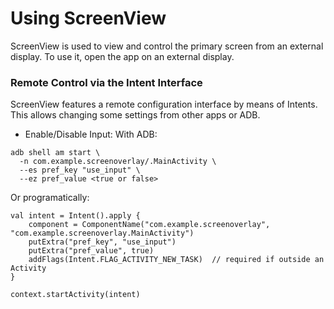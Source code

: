 # Using ScreenView
ScreenView is used to view and control the primary screen from an external display. 
To use it, open the app on an external display.

### Remote Control via the Intent Interface

ScreenView features a remote configuration interface by means of Intents. This allows changing some settings from other apps or ADB.  
- Enable/Disable Input:
With ADB:
```
adb shell am start \
  -n com.example.screenoverlay/.MainActivity \
  --es pref_key "use_input" \
  --ez pref_value <true or false>
 ```
Or programatically:
```
val intent = Intent().apply {
    component = ComponentName("com.example.screenoverlay", "com.example.screenoverlay.MainActivity")
    putExtra("pref_key", "use_input")
    putExtra("pref_value", true)
    addFlags(Intent.FLAG_ACTIVITY_NEW_TASK)  // required if outside an Activity
}

context.startActivity(intent)
```
